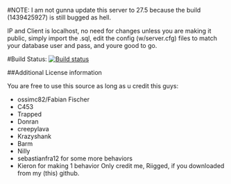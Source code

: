 #NOTE: 
I am not gunna update this server to 27.5 because the build (1439425927) is still bugged as hell.

IP and Client is localhost, no need for changes unless you are making it public, simply import the .sql, edit the config (w/server.cfg) files to match your database user and pass, and youre good to go.

#Build Status: [![Build status](https://img.shields.io/appveyor/ci/ossimc82/fabiano-swagger-of-doom/master.svg)](https://ci.appveyor.com/project/ossimc82/fabiano-swagger-of-doom)

##Additional License information

You are free to use this source as long as u credit this guys:

- ossimc82/Fabian Fischer
- C453
- Trapped
- Donran
- creepylava
- Krazyshank
- Barm
- Nilly
- sebastianfra12 for some more behaviors
- Kieron for making 1 behavior
Only credit me, Riigged, if you downloaded from my (this) github.
